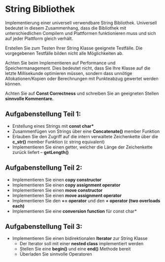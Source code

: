 # String Bibliothek

Implementierung einer universell verwendbare String Bibliothek. 
Universell bedeutet in diesem Zusammenhang, dass die Bibliothek mit unterschiedlichen Compilern und Plattformen 
funktionieren muss und sich auf jeder Plattform gleich verhält. 

Erstellen Sie zum Testen Ihrer String Klasse geeignete
Testfälle. Die vorgegebenen Testfälle bilden nicht alle
Möglichkeiten ab.

Achten Sie beim Implementieren auf Performance und
Speichermanagement. Dies bedeutet nicht, dass Sie Ihre
Klasse auf die letzte Millisekunde optimieren müssen, sondern
dass unnötige Allokationen/Kopien oder Berechnungen mit
Punkteabzug gewertet werden können.

Achten Sie auf __Const Correctness__ und schreiben Sie an
geeigneten Stellen __sinnvolle Kommentare.__

## Aufgabenstellung Teil 1:
- Erstellung eines Strings mit __const char*__
- Zusammenfügen von Strings über eine __Concatenate()__ member Funktion 
- Erlauben Sie den Zugriff auf die intern verwaltete Zeichenkette über die __c_str()__ member Funktion (c string equivalent)
- Implementieren Sie einen getter, welcher die Länge der Zeichenkette zurück liefert – __getLength()__

## Aufgabenstellung Teil 2:

- Implementieren Sie einen __copy constructor__
- Implementieren Sie einen __copy assignment operator__
- Implementieren Sie einen __move constructor__
- Implementieren Sie einen __move assignment operator__
- Implementieren Sie den __+= operator__ und den __+ operator (two overloads each)__
- Implementieren Sie eine __conversion function__ für const char*

## Aufgabenstellung Teil 3:

- Implementieren Sie einen bidirektionalen __Iterator__ zur String Klasse
  - Der Iterator soll mit einer __nested class__ implementiert werden
  - Stellen Sie eine __begin()__ und eine __end()__ Methode bereit
  - Überladen Sie sinnvolle Operatoren